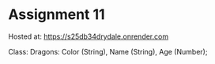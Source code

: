 # Assignment 11

Hosted at: https://s25db34drydale.onrender.com

Class:
  Dragons:
    Color (String),
    Name (String),
    Age (Number);

